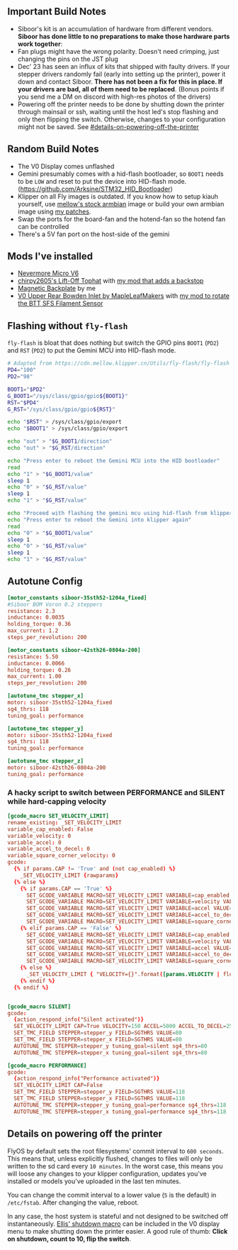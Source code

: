 ## Important Build Notes

- Siboor's kit is an accumulation of hardware from different vendors. **Siboor has done little to no preparations to make those hardware parts work together**:
- Fan plugs might have the wrong polarity. Doesn't need crimping, just changing the pins on the JST plug
- Dec' 23 has seen an influx of kits that shipped with faulty drivers. If your stepper drivers randomly fail (early into setting up the printer), power it down and contact Siboor. **There has not been a fix for this in place. If your drivers are bad, all of them need to be replaced**. (Bonus points if you send me a DM on discord with high-res photos of the drivers)
- Powering off the printer needs to be done by shutting down the printer through mainsail or ssh, waiting until the host led's stop flashing and only then flipping the switch. Otherwise, changes to your configuration might not be saved. See [#details-on-powering-off-the-printer](#details-on-powering-off-the-printer)

## Random Build Notes

- The V0 Display comes unflashed
- Gemini presumably comes with a hid-flash bootloader, so `BOOT1` needs to be `LOW` and reset to put the device into HID-flash mode. (<https://github.com/Arksine/STM32_HID_Bootloader>)
- Klipper on all Fly images is outdated. If you know how to setup kiauh yourself, use [mellow's stock armbian](http://mellow.klipper.cn/#/introduction/downloadimg) image or build your own armbian image using [my patches](https://github.com/reemo3dp/mellowfly-geminipi-armbian).
- Swap the ports for the board-fan and the hotend-fan so the hotend fan can be controlled
- There's a 5V fan port on the host-side of the gemini

## Mods I've installed

- [Nevermore Micro V6](https://github.com/nevermore3d/Nevermore_Micro/tree/master/V6)
- [chirpy2605's Lift-Off Tophat](https://github.com/chirpy2605/voron/tree/main/V0/Lift-Off_Tophat_Hinges) with [my mod that adds a backstop](https://www.printables.com/model/659597-chirpys-v02-lift-off-tophat-hinges-with-backstop)
- [Magnetic Backplate](https://www.printables.com/model/659597-chirpys-v02-lift-off-tophat-hinges-with-backstop) by me
- [V0 Upper Rear Bowden Inlet by MapleLeafMakers](https://github.com/MapleLeafMakers/V0_Upper_Rear_Bowden_Inlet/tree/main) with [my mod to rotate the BTT SFS Filament Sensor](https://github.com/MapleLeafMakers/V0_Upper_Rear_Bowden_Inlet/pull/1)

## Flashing without `fly-flash`

`fly-flash` is bloat that does nothing but switch the GPIO pins `BOOT1` (`PD2`) and `RST` (`PD2`) to put the Gemini MCU into HID-flash mode.

``` bash title="Put the Gemini MCU into HID mode"
# Adapted from https://cdn.mellow.klipper.cn/Utils/fly-flash/fly-flash
PD4="100"
PD2="98"

BOOT1="$PD2"
G_BOOT1="/sys/class/gpio/gpio${BOOT1}"
RST="$PD4"
G_RST="/sys/class/gpio/gpio${RST}"

echo "$RST" > /sys/class/gpio/export
echo "$BOOT1" > /sys/class/gpio/export

echo "out" > "$G_BOOT1/direction"
echo "out" > "$G_RST/direction"

echo "Press enter to reboot the Gemini MCU into the HID bootloader"
read
echo "1" > "$G_BOOT1/value"
sleep 1
echo "0" > "$G_RST/value"
sleep 1
echo "1" > "$G_RST/value"

echo "Proceed with flashing the gemini mcu using hid-flash from klipper"
echo "Press enter to reboot the Gemini into klipper again"
read
echo "0" > "$G_BOOT1/value"
sleep 1
echo "0" > "$G_RST/value"
sleep 1
echo "1" > "$G_RST/value"
```

## Autotune Config

``` toml
[motor_constants siboor-35sth52-1204a_fixed]
#Siboor BOM Voron 0.2 steppers
resistance: 2.3
inductance: 0.0035
holding_torque: 0.36
max_current: 1.2
steps_per_revolution: 200

[motor_constants siboor-42sth26-0804a-200]
resistance: 5.50
inductance: 0.0066
holding_torque: 0.26
max_current: 1.00
steps_per_revolution: 200

[autotune_tmc stepper_x]
motor: siboor-35sth52-1204a_fixed
sg4_thrs: 118
tuning_goal: performance

[autotune_tmc stepper_y]
motor: siboor-35sth52-1204a_fixed
sg4_thrs: 118
tuning_goal: performance

[autotune_tmc stepper_z]
motor: siboor-42sth26-0804a-200
tuning_goal: performance
```

### A hacky script to switch between PERFORMANCE and SILENT while hard-capping velocity

``` toml
[gcode_macro SET_VELOCITY_LIMIT]
rename_existing: _SET_VELOCITY_LIMIT
variable_cap_enabled: False
variable_velocity: 0
variable_accel: 0
variable_accel_to_decel: 0
variable_square_corner_velocity: 0
gcode:
  {% if params.CAP != 'True' and (not cap_enabled) %}
    _SET_VELOCITY_LIMIT {rawparams}
  {% else %}
    {% if params.CAP == 'True' %}
      SET_GCODE_VARIABLE MACRO=SET_VELOCITY_LIMIT VARIABLE=cap_enabled VALUE=True
      SET_GCODE_VARIABLE MACRO=SET_VELOCITY_LIMIT VARIABLE=velocity VALUE={params.VELOCITY | default(0) | float }
      SET_GCODE_VARIABLE MACRO=SET_VELOCITY_LIMIT VARIABLE=accel VALUE={params.ACCEL | default(0) | float }
      SET_GCODE_VARIABLE MACRO=SET_VELOCITY_LIMIT VARIABLE=accel_to_decel VALUE={params.ACCEL_TO_DECEL | default(0) | float }
      SET_GCODE_VARIABLE MACRO=SET_VELOCITY_LIMIT VARIABLE=square_corner_velocity VALUE={params.SQUARE_CORNER_VELOCITY | default(0) | float }
    {% elif params.CAP == 'False' %}
      SET_GCODE_VARIABLE MACRO=SET_VELOCITY_LIMIT VARIABLE=cap_enabled VALUE=False
      SET_GCODE_VARIABLE MACRO=SET_VELOCITY_LIMIT VARIABLE=velocity VALUE=0
      SET_GCODE_VARIABLE MACRO=SET_VELOCITY_LIMIT VARIABLE=accel VALUE=0
      SET_GCODE_VARIABLE MACRO=SET_VELOCITY_LIMIT VARIABLE=accel_to_decel VALUE=0
      SET_GCODE_VARIABLE MACRO=SET_VELOCITY_LIMIT VARIABLE=square_corner_velocity VALUE=0
    {% else %}
      _SET_VELOCITY_LIMIT { "VELOCITY={}".format([params.VELOCITY | float, velocity] | min) if params.VELOCITY else "" } { "ACCEL={}".format([params.ACCEL | float, accel] | min) if params.ACCEL else "" } { "ACCEL_TO_DECEL={}".format([params.ACCEL_TO_DECEL | float, accel_to_decel] | min) if params.ACCEL_TO_DECEL else "" } { "SQUARE_CORNER_VELOCITY={}".format([params.SQUARE_CORNER_VELOCITY | float, square_corner_velocity] | min) if params.SQUARE_CORNER_VELOCITY else "" }
    {% endif %}
  {% endif %}


[gcode_macro SILENT]
gcode:
  {action_respond_info("Silent activated")}
  SET_VELOCITY_LIMIT CAP=True VELOCITY=150 ACCEL=5000 ACCEL_TO_DECEL=2500 SQUARE_CORNER_VELOCITY=5
  SET_TMC_FIELD STEPPER=stepper_y FIELD=SGTHRS VALUE=80
  SET_TMC_FIELD STEPPER=stepper_x FIELD=SGTHRS VALUE=80
  AUTOTUNE_TMC STEPPER=stepper_y tuning_goal=silent sg4_thrs=80
  AUTOTUNE_TMC STEPPER=stepper_x tuning_goal=silent sg4_thrs=80

[gcode_macro PERFORMANCE]
gcode:
  {action_respond_info("Performance activated")}
  SET_VELOCITY_LIMIT CAP=False
  SET_TMC_FIELD STEPPER=stepper_y FIELD=SGTHRS VALUE=118
  SET_TMC_FIELD STEPPER=stepper_x FIELD=SGTHRS VALUE=118
  AUTOTUNE_TMC STEPPER=stepper_y tuning_goal=performance sg4_thrs=118
  AUTOTUNE_TMC STEPPER=stepper_x tuning_goal=performance sg4_thrs=118
```

## Details on powering off the printer

FlyOS by default sets the root filesystems' commit interval to `600 seconds`. This means that, unless explicitly flushed, changes to files will only be written to the sd card every `10 minutes`. In the worst case, this means you will loose any changes to your klipper configuration, updates you've installed or models you've uploaded in the last ten minutes.

You can change the commit interval to a lower value (`5` is the default) in `/etc/fstab`. After changing the value, reboot.

In any case, the host system is stateful and not designed to be switched off instantaneously. [Ellis' shutdown macro](https://ellis3dp.com/Print-Tuning-Guide/articles/useful_macros/shut_down_host.html) can be included in the V0 display menu to make shutting down the printer easier. A good rule of thumb: **Click on shutdown, count to 10, flip the switch**.